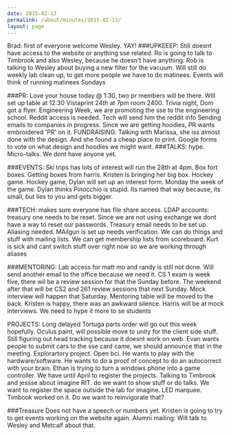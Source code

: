 ```yaml
---
date: 2015-02-13
permalink: /about/minutes/2015-02-13/
layout: page
---
```



Brad: first of everyone welcome Wesley. YAY!
###UPKEEEP: 
Still doesnt have access to the website or anything sse related. Ro is going to talk to Timbrook and also Wesley, because he doesn't have anything. Rob is talking to Wesley about buying a new filter for the vacuum. Will still do weekly lab clean up, to get more people we have to do matinees. Events will think of running matinees Sundays

###PR:
Love your house today @ 1:30, two pr members will be there. Will set up table at 12:30
Vistaprint 24th at 7pm room 2400. Trivia night, Dom got a flyer. Engineering Week, we are promoting the sse to the engineering school.
Reddit access is needed. Tech will send him the reddit info
Sending emails to companies in progress.
Since we are getting hoodies, PR wants embroidered 'PR' on it. 
FUNDRAISING: Talking with Marissa, she iss almost done with the design. And she found a cheap place to print. Google forms to vote on what design and hoodies we might want. 
###TALKS: 
hype. Micro-talks. We dont have anyone yet.

###EVENTS: 
Ski trips has lots of interest will run the 28th at 4pm.  Box fort boxes. Getting boxes from harris. Kristen is bringing her big box. 
Hockey game. Hockey game, Dylan will set up an interest form. Monday the week of the game. 
Dylan thinks Pinocchio is stupid. Its named that way because, its small, but lies to you and gets bigger.

###TECH: 
makes sure everyone has file share access. LDAP accounts: treasury one needs to be reset. Since we are not using exchange we dont have a way to reset our passwords. Treasury email needs to be set up. Aliasing needed. MAilgun is set up needs verification. We can do things and stuff with mailing lists. We can get membership lists from scoreboard. Kurt is sick and cant switch stuff over right now so we are working through aliases

###MENTORING: 
Lab access for matt mo and randy is still not done. Will send another email to the office because we need it. CS 1 exam is week five, there wil be a review session for that the Sunday before. The weekend after that will be CS2 and 261 review sessions that next Sunday. Mock interview will happen that Saturday. Mentoring table will be moved to the back. Kristen is happy, there was an awkward silence. Harris will be at mock interviews. We need to hype it more to se students

PROJECTS: 
Long delayed Tortuga parts order will go out this week hopefully. 
Oculus paint, will possible move to unity for the client side stuff. Still figuring out head tracking because it doesnt work on web. 
Evan wants people to submit cars to the sse card came, we should announce that in the meeting. 
Explorartory project. Open bci. He wants to play with the hardware/software. He wants to do a proof of concept to do an autocorrect with your brain. 
Ethan is trying to turn a windows phone into a game controller. We have until April to register the projects. 
Talking to Timbrook and jessse about imagine RIT. do we want to show stuff or do talks. We want to register the space outside the lab for imagine. 
LED marquee. Timbook worked on it. Do we want to reinvigorate that?

###Treasure 
Does not have a speech or numbers yet.
Kristen is going to try to get events working on the website again. 
Alumni mailing: Will talk to Wesley and Metcalf about that.  

